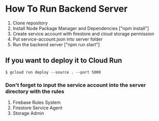 # How To Run Backend Server
1. Clone repository
2. Install Node Package Manager and Dependencies ["npm install"]
3. Create service account with firestore and cloud storage permission
4. Put service-account.json into server folder
5. Run the backend server ["npm run start"]

## If you want to deploy it to Cloud Run
```
$ gcloud run deploy --source . --port 5000
```
### Don't forget to input the service account into the server directory with the rules
1. Firebase Rules System
2. Firestore Service Agent
3. Storage Admin
